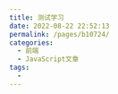 ```yaml
---
title: 测试学习
date: 2022-08-22 22:52:13
permalink: /pages/b10724/
categories:
  - 前端
  - JavaScript文章
tags:
  - 
---
```

